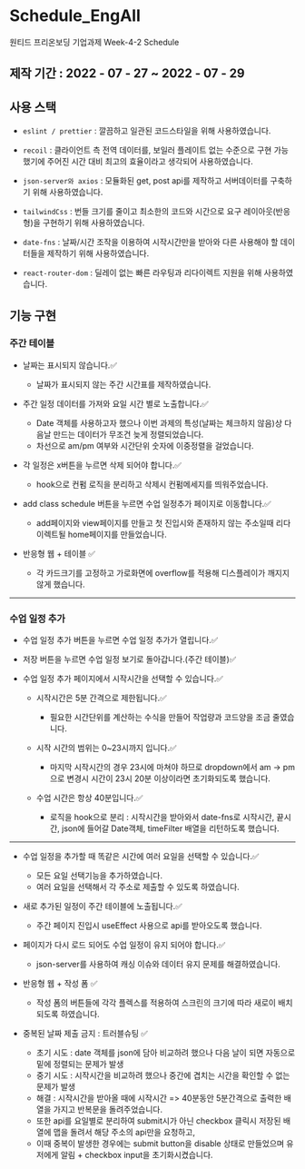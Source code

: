 # Schedule_EngAll
원티드 프리온보딩 기업과제 Week-4-2 Schedule
## 제작 기간 : 2022 - 07 - 27 ~ 2022 - 07 - 29

## 사용 스택

- `eslint / prettier` : 깔끔하고 일관된 코드스타일을 위해 사용하였습니다.

- `recoil` : 클라이언트 측 전역 데이터를, 보일러 플레이트 없는 수준으로 구현 가능했기에 주어진 시간 대비 최고의 효율이라고 생각되어 사용하였습니다.

- `json-server와 axios` : 모듈화된 get, post api를 제작하고 서버데이터를 구축하기 위해 사용하였습니다.

- `tailwindCss` : 번들 크기를 줄이고 최소한의 코드와 시간으로 요구 레이아웃(반응형)을 구현하기 위해 사용하였습니다.

- `date-fns` : 날짜/시간 조작을 이용하여 시작시간만을 받아와 다른 사용해야 할 데이터들을 제작하기 위해 사용하였습니다.

- `react-router-dom` : 딜레이 없는 빠른 라우팅과 리다이렉트 지원을 위해 사용하였습니다.

## 기능 구현

### 주간 테이블

- 날짜는 표시되지 않습니다.✅
    - 날짜가 표시되지 않는 주간 시간표를 제작하였습니다.

- 주간 일정 데이터를 가져와 요일 시간 별로 노출합니다.✅
    - Date 객체를 사용하고자 했으나 이번 과제의 특성(날짜는 체크하지 않음)상 다음날 만드는 데이터가 무조건 늦게 정렬되었습니다.
    - 차선으로 am/pm 여부와 시간단위 숫자에 이중정렬을 걸었습니다.

- 각 일정은 x버튼을 누르면 삭제 되어야 합니다.✅
    - hook으로 컨펌 로직을 분리하고 삭제시 컨펌메세지를 띄워주었습니다.

- add class schedule 버튼을 누르면 수업 일정추가 페이지로 이동합니다.✅
    - add페이지와 view페이지를 만들고 첫 진입시와 존재하지 않는 주소일때 리다이렉트될 home페이지를 만들었습니다.

- 반응형 웹 + 테이블 ✅
    - 각 카드크기를 고정하고 가로화면에 overflow를 적용해 디스플레이가 깨지지 않게 했습니다.

----------------
### 수업 일정 추가

- 수업 일정 추가 버튼을 누르면 수업 일정 추가가 열립니다.✅
- 저장 버튼을 누르면 수업 일정 보기로 돌아갑니다.(주간 테이블)✅

- 수업 일정 추가 페이지에서 시작시간을 선택할 수 있습니다.✅
    - 시작시간은 5분 간격으로 제한됩니다.✅
      - 필요한 시간단위를 계산하는 수식을 만들어 작업량과 코드양을 조금 줄였습니다.

    - 시작 시간의 범위는 0~23시까지 입니다.✅
      - 마지막 시작시간의 경우 23시에 마쳐야 하므로 dropdown에서 am -> pm으로 변경시 시간이 23시 20분 이상이라면 초기화되도록 했습니다.

    - 수업 시간은 항상 40분입니다.✅
      - 로직을 hook으로 분리 : 시작시간을 받아와서 date-fns로 시작시간, 끝시간, json에 들어갈 Date객체, timeFilter 배열을 리턴하도록 했습니다.

---------------------

- 수업 일정을 추가할 때 똑같은 시간에 여러 요일을 선택할 수 있습니다.✅
    - 모든 요일 선택기능을 추가하였습니다.
    - 여러 요일을 선택해서 각 주소로 제출할 수 있도록 하였습니다.

- 새로 추가된 일정이 주간 테이블에 노출됩니다.✅
    - 주간 페이지 진입시 useEffect 사용으로 api를 받아오도록 했습니다.

- 페이지가 다시 로드 되어도 수업 일정이 유지 되어야 합니다.✅
    - json-server를 사용하여 캐싱 이슈와 데이터 유지 문제를 해결하였습니다.

- 반응형 웹 + 작성 폼 ✅
    - 작성 폼의 버튼들에 각각 플렉스를 적용하여 스크린의 크기에 따라 새로이 배치되도록 하였습니다.

- 중복된 날짜 제출 금지 : 트러블슈팅 ✅
    - 초기 시도 : date 객체를 json에 담아 비교하려 했으나 다음 날이 되면 자동으로 밑에 정렬되는 문제가 발생
    - 중기 시도 : 시작시간을 비교하려 했으나 중간에 겹치는 시간을 확인할 수 없는 문제가 발생
    - 해결 : 시작시간을 받아올 때에 시작시간 => 40분동안 5분간격으로 출력한 배열을 가지고 반복문을 돌려주었습니다.
    - 또한 api를 요일별로 분리하여 submit시가 아닌 checkbox 클릭시 저장된 배열에 맵을 돌려서 해당 주소의 api만을 요청하고, 
    - 이때 중복이 발생한 경우에는 submit button을 disable 상태로 만들었으며 유저에게 알림 + checkbox input을 초기화시켰습니다.
